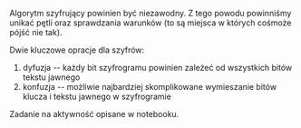 Algorytm szyfrujący powinien być niezawodny. Z tego powodu powinniśmy unikać pętli oraz sprawdzania warunków (to są miejsca
w których cośmoże pójść nie tak).

Dwie kluczowe opracje dla szyfrów:

1. dyfuzja -- każdy bit szyfrogramu powinien zależeć od wszystkich bitów tekstu jawnego
2. konfuzja -- możliwie najbardziej skomplikowane wymieszanie bitów klucza i tekstu jawnego w szyfrogramie


Zadanie na aktywność opisane w notebooku.